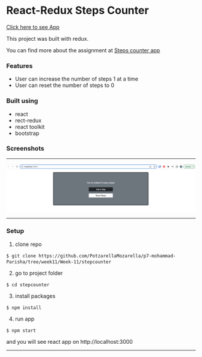# React-Redux Steps Counter

[Click here to see App](https://stepcounterapp.netlify.app/)

This project was built with redux.

You can find more about the assignment at [Steps counter app](https://pestotech.teachable.com/courses/1911069/lectures/43351538) 

### Features
* User can increase the number of steps 1 at a time
* User can reset the number of steps to 0

### Built using
* react
* rect-redux
* react toolkit
* bootstrap

### Screenshots
***
![Steps Couunter](src/Images/stepCounter.png)

***

### Setup
1. clone repo
```
$ git clone https://github.com/PotzarellaMozarella/p7-mohammad-Parisha/tree/week11/Week-11/stepcounter
```
2. go to project folder
```
$ cd stepcounter
```
3. install packages
```
$ npm install
```
4. run app
```
$ npm start
```

and you will see react app on http://localhost:3000

***
